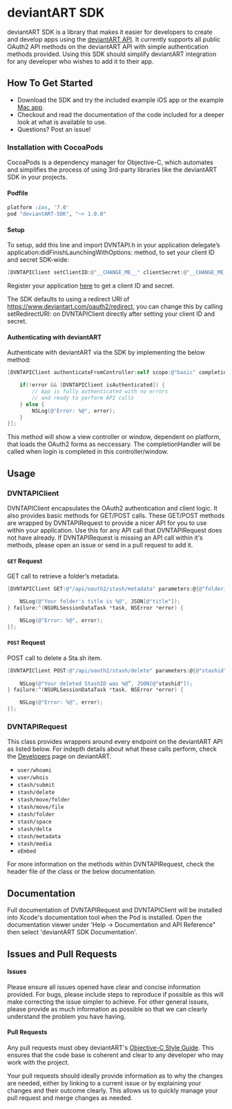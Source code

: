 # deviantART SDK
deviantART SDK is a library that makes it easier for developers to create and develop apps using the [deviantART API](https://www.deviantart.com/developers). It currently supports all public OAuth2 API methods on the deviantART API with simple authentication methods provided. Using this SDK should simplify deviantART integration for any developer who wishes to add it to their app.

## How To Get Started

* Download the SDK and try the included example iOS app or the example [Mac app](https://github.com/deviantART/Sta.sh-for-Mac). 
* Checkout and read the documentation of the code included for a deeper look at what is available to use.
* Questions? Post an issue!

### Installation with CocoaPods

CocoaPods is a dependency manager for Objective-C, which automates and simplifies the process of using 3rd-party libraries like the deviantART SDK in your projects.

#### Podfile

```ruby
platform :ios, '7.0'
pod "deviantART-SDK", "~> 1.0.0"
```

#### Setup
To setup, add this line and import DVNTAPI.h in your application delegate’s application:didFinishLaunchingWithOptions: method, to set your client ID and secret SDK-wide:

```objective-c
[DVNTAPIClient setClientID:@"__CHANGE_ME__" clientSecret:@"__CHANGE_ME__"];
```

Register your application [here](http://www.deviantart.com/developers/register) to get a client ID and secret. 

The SDK defaults to using a redirect URI of https://www.deviantart.com/oauth2/redirect, you can change this by calling setRedirectURI: on DVNTAPIClient directly after setting your client ID and secret.

#### Authenticating with deviantART
Authenticate with deviantART via the SDK by implementing the below method:

```objective-c
[DVNTAPIClient authenticateFromController:self scope:@"basic" completionHandler:^(NSError *error) {

    if(!error && [DVNTAPIClient isAuthenticated]) {
        // App is fully authenticated with no errors 
        // and ready to perform API calls
    } else {
    	NSLog(@"Error: %@", error);
    }
}];
```

This method will show a view controller or window, dependent on platform, that loads the OAuth2 forms as neccessary. The completionHandler will be called when login is completed in this controller/window.

## Usage

### DVNTAPIClient
DVNTAPIClient encapsulates the OAuth2 authentication and client logic. It also provides basic methods for GET/POST calls. These GET/POST methods are wrapped by DVNTAPIRequest to provide a nicer API for you to use within your application. Use this for any API call that DVNTAPIRequest does not have already. If DVNTAPIRequest is missing an API call within it's methods, please open an issue or send in a pull request to add it.

#### `GET` Request
GET call to retrieve a folder’s metadata.

```objective-c
[DVNTAPIClient GET:@"/api/oauth2/stash/metadata" parameters:@{@"folderid": @"12345"} success:^(NSURLSessionDataTask *task, id JSON) {

    NSLog(@"Your folder's title is %@", JSON[@"title"]);               
} failure:^(NSURLSessionDataTask *task, NSError *error) { 

    NSLog(@"Error: %@", error);
}];
```

#### `POST` Request
POST call to delete a Sta.sh item.

```objective-c
[DVNTAPIClient POST:@"/api/oauth2/stash/delete" parameters:@{@"stashid": @"12345"} success:^(NSURLSessionDataTask *task, id JSON) {
           
    NSLog(@"Your deleted StashID was %@”, JSON[@"stashid"]);               
} failure:^(NSURLSessionDataTask *task, NSError *error) { 

    NSLog(@"Error: %@", error);
}];
```

### DVNTAPIRequest
This class provides wrappers around every endpoint on the deviantART API as listed below. For indepth details about what these calls perform, check the [Developers](https://www.deviantart.com/developers) page on deviantART.

* `user/whoami`
* `user/whois`
* `stash/submit`
* `stash/delete`
* `stash/move/folder`
* `stash/move/file`
* `stash/folder`
* `stash/space`
* `stash/delta`
* `stash/metadata`
* `stash/media`
* `oEmbed`

For more information on the methods within DVNTAPIRequest, check the header file of the class or the below documentation.

## Documentation
Full documentation of DVNTAPIRequest and DVNTAPIClient will be installed into Xcode's documentation tool when the Pod is installed. Open the documentation viewer under 'Help -> Documentation and API Reference" then select 'deviantART SDK Documentation'.

## Issues and Pull Requests

#### Issues
Please ensure all issues opened have clear and concise information provided. For bugs, please include steps to reproduce if possible as this will make correcting the issue simpler to achieve. For other general issues, please provide as much information as possible so that we can clearly understand the problem you have having.


#### Pull Requests
Any pull requests must obey deviantART's [Objective-C Style Guide](https://github.com/deviantART/objective-c-style-guide). This ensures that the code base is coherent and clear to any developer who may work with the project. 

Your pull requests should ideally provide information as to why the changes are needed, either by linking to a current issue or by explaining your changes and their outcome clearly. This allows us to quickly manage your pull request and merge changes as needed.
